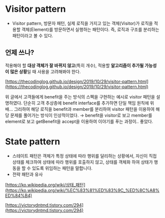# Visitor pattern

- Visitor pattern, 방문자 패턴, 실제 로직을 가지고 있는 객체(Visitor)가 로직을 적용할 객체(Element)를 방문하면서 실행하는 패턴이다. 즉, 로직과 구조를 분리하는 패턴이라고 볼 수 있다.

## 언제 쓰나?

적용해야 할 **대상 객체가 잘 바뀌지 않고**(특히 개수), 적용할 **알고리즘이 추가될 가능성이 많은 상황**일 때 사용을 고려해봐야 한다.

[https://thecodinglog.github.io/design/2019/10/29/visitor-pattern.html](https://thecodinglog.github.io/design/2019/10/29/visitor-pattern.html)

위 글에서 고객들에게 benefit을 주는 방식의 스펙을 구현하는 예시로 visitor 패턴을 설명하였다. 단순히 고객 추상층에 benefit interface를 추가하면 단일 책임 원칙에 위배... 그리하여 해당 로직을 benefit과 member를 분리하여 visitor 패턴을 이용하여 해당 문제를 풀어가는 방식이 인상적이었다. → benefit을 visitor로 보고 member를 element로 보고 getBenefit을 accept을 이용하여 이야기를 푸는 과정이.. 좋았다. 

# State pattern

- 스테이트 패턴은 객체가 특정 상태에 따라 행위를 달리하는 상황에서, 자신이 직접 상태를 체크하여 상태에 따라 행위를 호출하지 않고, 상태를 객체화 하여 상태가 행동을 할 수 있도록 위임하는 패턴을 말합니다.
- 전략 패턴과 유사

[https://ko.wikipedia.org/wiki/상태_패턴](https://ko.wikipedia.org/wiki/%EC%83%81%ED%83%9C_%ED%8C%A8%ED%84%B4)

[https://victorydntmd.tistory.com/294](https://victorydntmd.tistory.com/294)